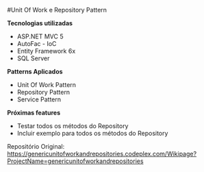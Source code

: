 #Unit Of Work e Repository Pattern

**Tecnologias utilizadas**

 - ASP.NET MVC 5
 - AutoFac - IoC 
 - Entity Framework 6x 
 - SQL Server

**Patterns Aplicados**

 - Unit Of Work Pattern
 - Repository Pattern
 - Service Pattern
 

**Próximas features**

- Testar todos os métodos do Repository
- Incluir exemplo para todos os métodos do Repository



Repositório Original: https://genericunitofworkandrepositories.codeplex.com/Wikipage?ProjectName=genericunitofworkandrepositories
